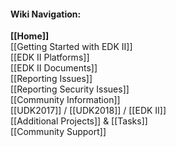 #### Wiki Navigation:

**[[Home]]**<br/>
[[Getting Started with EDK II]]<br/>
[[EDK II Platforms]]<br/>
[[EDK II Documents]]<br/>
[[Reporting Issues]]<br />
[[Reporting Security Issues]]<br />
[[Community Information]]<br/>
[[UDK2017]] / [[UDK2018]] / [[EDK II]]<br/>
[[Additional Projects]] & [[Tasks]]<br/>
[[Community Support]]